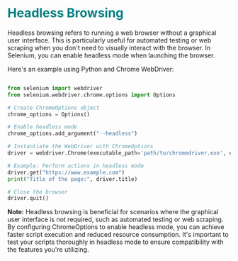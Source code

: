 # <span style="color:teal;">**Headless Browsing**
Headless browsing refers to running a web browser without a graphical user interface. This is particularly useful for automated testing or web scraping when you don't need to visually interact with the browser. In Selenium, you can enable headless mode when launching the browser.   

Here's an example using Python and Chrome WebDriver:
```python

from selenium import webdriver
from selenium.webdriver.chrome.options import Options

# Create ChromeOptions object
chrome_options = Options()

# Enable headless mode
chrome_options.add_argument("--headless")

# Instantiate the WebDriver with ChromeOptions
driver = webdriver.Chrome(executable_path='path/to/chromedriver.exe', options=chrome_options)

# Example: Perform actions in headless mode
driver.get("https://www.example.com")
print("Title of the page:", driver.title)

# Close the browser
driver.quit()

```

**Note:** Headless browsing is beneficial for scenarios where the graphical user interface is not required, such as automated testing or web scraping. By configuring ChromeOptions to enable headless mode, you can achieve faster script execution and reduced resource consumption. It's important to test your scripts thoroughly in headless mode to ensure compatibility with the features you're utilizing.


